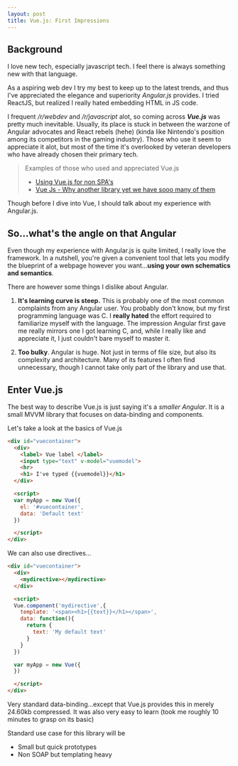 ```yaml
---
layout: post
title: Vue.js: First Impressions
---
```

## Background

I love new tech, especially javascript tech. I feel there is always something new with that language.

As a aspiring web dev I try my best to keep up to the latest trends, and thus I've appreciated the elegance and superiority *Angular.js* provides. I tried ReactJS, but realized I really hated embedding HTML in JS code.

I frequent */r/webdev* and */r/javascript* alot, so coming across ***Vue.js*** was pretty much inevitable. Usually, its place is stuck in between the warzone of Angular advocates and React rebels (hehe) (kinda like Nintendo's position among its competitors in the gaming industry). Those who use it seem to appreciate it alot, but most of the time it's overlooked by veteran developers who have already chosen their primary tech.

> Examples of those who used and appreciated Vue.js
> * [Using Vue.js for non SPA's](https://medium.com/@weblee/using-vue-js-for-non-spa-s-c2bd93f69d32#.d5o5sk9o5)
> * [Vue Js - Why another library yet we have sooo many of them](https://medium.com/steel-code/vue-js-a35e9167cefb#.7cqizyo34)

Though before I dive into Vue, I should talk about my experience with Angular.js.

## So...what's the angle on that Angular

Even though my experience with Angular.js is quite limited, I really love the framework. In a nutshell, you're given a convenient tool that lets you modify the blueprint of a webpage however you want...**using your own schematics and semantics**.

There are however some things I dislike about Angular.

1. **It's learning curve is steep.** This is probably one of the most common complaints from any Angular user. You probably don't know, but my first programming language was C. I **really hated** the effort required to familiarize myself with the language. The impression Angular first gave me really mirrors one I got learning C, and, while I really like and appreciate it, I just couldn't bare myself to master it.

2. **Too bulky**. Angular is huge. Not just in terms of file size, but also its complexity and architecture. Many of its features I often find unnecessary, though I cannot take only part of the library and use that.

## Enter Vue.js

The best way to describe Vue.js is just saying it's a *smaller Angular*. It is a small MVVM library that focuses on data-binding and components.

Let's take a look at the basics of Vue.js

```html
<div id="vuecontainer">
  <div>
    <label> Vue label </label>
    <input type="text" v-model="vuemodel">
    <hr>
    <h1> I've typed {{vuemodel}}</h1>
  </div>

  <script>
  var myApp = new Vue({
    el: '#vuecontainer',
    data: 'Default text'
  })

  </script>
</div>
```

We can also use directives...
```html
<div id="vuecontainer">
  <div>
    <mydirective></mydirective>
  </div>

  <script>
  Vue.component('mydirective',{
    template: '<span><h1>{{text}}</h1></span>',
    data: function(){
      return {
        text: 'My default text'
      }
    }
  })

  var myApp = new Vue({
  })

  </script>
</div>
```

Very standard data-binding...except that Vue.js provides this in merely 24.60kb compressed. It was also very easy to learn (took me roughly 10 minutes to grasp on its basic)

Standard use case for this library will be
* Small but quick prototypes
* Non SOAP but templating heavy
